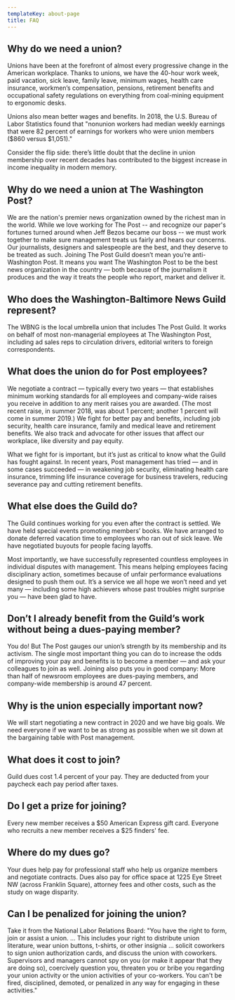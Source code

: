 ```yaml
---
templateKey: about-page
title: FAQ
---
```


## **Why do we need a union?**

Unions have been at the forefront of almost every progressive change in the American workplace. Thanks to unions, we have the 40-hour work week, paid vacation, sick leave, family leave, minimum wages, health care insurance, workmen’s compensation, pensions, retirement benefits and occupational safety regulations on everything from coal-mining equipment to ergonomic desks.

Unions also mean better wages and benefits. In 2018, the U.S. Bureau of Labor Statistics found that "nonunion workers had median weekly earnings that were 82 percent of earnings for workers who were union members ($860 versus $1,051)."

Consider the flip side: there’s little doubt that the decline in union membership over recent decades has contributed to the biggest increase in income inequality in modern memory.

## Why do we need a union at The Washington Post?

We are the nation's premier news organization owned by the richest man in the world. While we love working for The Post -- and recognize our paper's fortunes turned around when Jeff Bezos became our boss -- we must work together to make sure management treats us fairly and hears our concerns. Our journalists, designers and salespeople are the best, and they deserve to be treated as such. Joining The Post Guild doesn’t mean you’re anti-Washington Post. It means you want The Washington Post to be the best news organization in the country — both because of the journalism it produces and the way it treats the people who report, market and deliver it.

## Who does the Washington-Baltimore News Guild represent?

The WBNG is the local umbrella union that includes The Post Guild. It works on behalf of most non-managerial employees at The Washington Post, including ad sales reps to circulation drivers, editorial writers to foreign correspondents.

## What does the union do for Post employees?

We negotiate a contract — typically every two years — that establishes minimum working standards for all employees and company-wide raises you receive in addition to any merit raises you are awarded. (The most recent raise, in summer 2018, was about 1 percent; another 1 percent will come in summer 2019.) We fight for better pay and benefits, including job security, health care insurance, family and medical leave and retirement benefits. We also track and advocate for other issues that affect our workplace, like diversity and pay equity.

What we fight for is important, but it’s just as critical to know what the Guild has fought against. In recent years, Post management has tried — and in some cases succeeded — in weakening job security, eliminating health care insurance, trimming life insurance coverage for business travelers, reducing severance pay and cutting retirement benefits.

## What else does the Guild do?

The Guild continues working for you even after the contract is settled. We have held special events promoting members’ books. We have arranged to donate deferred vacation time to employees who ran out of sick leave. We have negotiated buyouts for people facing layoffs.

Most importantly, we have successfully represented countless employees in individual disputes with management. This means helping employees facing disciplinary action, sometimes because of unfair performance evaluations designed to push them out. It’s a service we all hope we won’t need and yet many — including some high achievers whose past troubles might surprise you — have been glad to have.

## Don’t I already benefit from the Guild’s work without being a dues-paying member?

You do! But The Post gauges our union’s strength by its membership and its activism. The single most important thing you can do to increase the odds of improving your pay and benefits is to become a member — and ask your colleagues to join as well. Joining also puts you in good company: More than half of newsroom employees are dues-paying members, and company-wide membership is around 47 percent.

## Why is the union especially important now?

We will start negotiating a new contract in 2020 and we have big goals. We need everyone if we want to be as strong as possible when we sit down at the bargaining table with Post management.

## What does it cost to join?

Guild dues cost 1.4 percent of your pay. They are deducted from your paycheck each pay period after taxes.

## Do I get a prize for joining?

Every new member receives a $50 American Express gift card. Everyone who recruits a new member receives a $25 finders' fee.

## Where do my dues go?

Your dues help pay for professional staff who help us organize members and negotiate contracts. Dues also pay for office space at 1225 Eye Street NW (across Franklin Square), attorney fees and other costs, such as the study on wage disparity.

## Can I be penalized for joining the union?

Take it from the National Labor Relations Board: "You have the right to form, join or assist a union. ... This includes your right to distribute union literature, wear union buttons, t-shirts, or other insignia ... solicit coworkers to sign union authorization cards, and discuss the union with coworkers. Supervisors and managers cannot spy on you (or make it appear that they are doing so), coercively question you, threaten you or bribe you regarding your union activity or the union activities of your co-workers. You can't be fired, disciplined, demoted, or penalized in any way for engaging in these activities."

